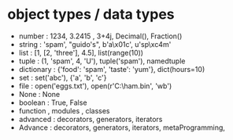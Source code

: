 # object types / data types

- number : 1234, 3.2415 , 3+4j, Decimal(), Fraction()
- string : 'spam', "guido's", b'a\x01c', u'sp\xc4m'
- list : [1, [2, 'three'], 4.5], list(range(10))
- tuple : (1, 'spam', 4, 'U'), tuple('spam'), namedtuple
- dictionary : {'food': 'spam', 'taste': 'yum'}, dict(hours=10)
- set : set('abc'), {'a', 'b', 'c'}
- file : open('eggs.txt'), open(r'C:\ham.bin', 'wb')
- None : None
- boolean : True, False
- function , modules , classes
- advanced : decorators, generators, iterators
- Advance : decorators, generators, iterators, metaProgramming,